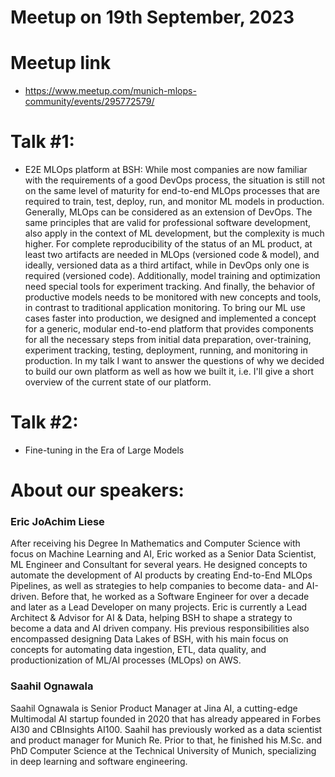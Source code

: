 # Meetup on 19th September, 2023
# Meetup link
- https://www.meetup.com/munich-mlops-community/events/295772579/

# Talk #1: 
-  E2E MLOps platform at BSH: 
While most companies are now familiar with the requirements of a good DevOps process, the situation is still not on the same level of maturity for end-to-end MLOps processes that are required to train, test, deploy, run, and monitor ML models in production.
Generally, MLOps can be considered as an extension of DevOps. The same principles that are valid for professional software development, also apply in the context of ML development, but the complexity is much higher.
For complete reproducibility of the status of an ML product, at least two artifacts are needed in MLOps (versioned code & model), and ideally, versioned data as a third artifact, while in DevOps only one is required (versioned code).
Additionally, model training and optimization need special tools for experiment tracking. And finally, the behavior of productive models needs to be monitored with new concepts and tools, in contrast to traditional application monitoring.
To bring our ML use cases faster into production, we designed and implemented a concept for a generic, modular end-to-end platform that provides components for all the necessary steps from initial data preparation, over-training, experiment tracking, testing, deployment, running, and monitoring in production.
In my talk I want to answer the questions of why we decided to build our own platform as well as how we built it, i.e. I'll give a short overview of the current state of our platform.

# Talk #2: 
- Fine-tuning in the Era of Large Models

# About our speakers:

### Eric JoAchim Liese
After receiving his Degree In Mathematics and Computer Science with focus on Machine Learning and AI, Eric worked as a Senior Data Scientist, ML Engineer and Consultant for several years. He designed concepts to automate the development of AI products by creating End-to-End MLOps Pipelines, as well as strategies to help companies to become data- and AI-driven. Before that, he worked as a Software Engineer for over a decade and later as a Lead Developer on many projects.
Eric is currently a Lead Architect & Advisor for AI & Data, helping BSH to shape a strategy to become a data and AI driven company. His previous responsibilities also encompassed designing Data Lakes of BSH, with his main focus on concepts for automating data ingestion, ETL, data quality, and productionization of ML/AI processes (MLOps) on AWS.

### Saahil Ognawala
Saahil Ognawala is Senior Product Manager at Jina AI, a cutting-edge Multimodal AI startup founded in 2020 that has already appeared in Forbes AI30 and CBInsights AI100. Saahil has previously worked as a data scientist and product manager for Munich Re. Prior to that, he finished his M.Sc. and PhD Computer Science at the Technical University of Munich, specializing in deep learning and software engineering.